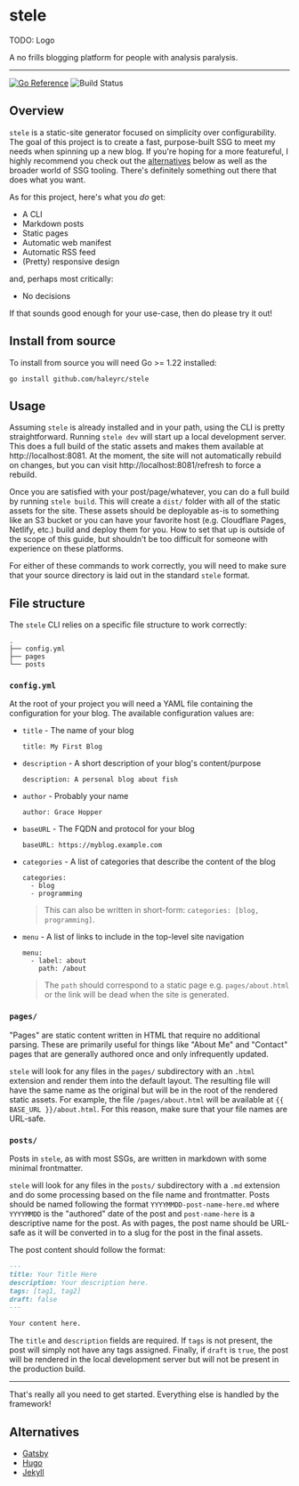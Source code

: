 # stele

TODO: Logo

A no frills blogging platform for people with analysis paralysis.

---

[![Go Reference](https://pkg.go.dev/badge/github.com/haleyrc/stele.svg)](https://pkg.go.dev/github.com/haleyrc/stele)
![Build Status](https://github.com/haleyrc/stele/actions/workflows/test.yml/badge.svg)

## Overview

`stele` is a static-site generator focused on simplicity over configurability. The goal of this project is to create a fast, purpose-built SSG to meet my needs when spinning up a new blog. If you're hoping for a more featureful, I highly recommend you check out the [alternatives](#alternatives) below as well as the broader world of SSG tooling. There's definitely something out there that does what you want.

As for this project, here's what you _do_ get:

* A CLI
* Markdown posts
* Static pages
* Automatic web manifest
* Automatic RSS feed
* (Pretty) responsive design

and, perhaps most critically:

* No decisions

If that sounds good enough for your use-case, then do please try it out!

## Install from source

To install from source you will need Go >= 1.22 installed:

```
go install github.com/haleyrc/stele
```

## Usage

Assuming `stele` is already installed and in your path, using the CLI is pretty straightforward. Running `stele dev` will start up a local development server. This does a full build of the static assets and makes them available at http://localhost:8081. At the moment, the site will not automatically rebuild on changes, but you can visit http://localhost:8081/refresh to force a rebuild.

Once you are satisfied with your post/page/whatever, you can do a full build by running `stele build`. This will create a `dist/` folder with all of the static assets for the site. These assets should be deployable as-is to something like an S3 bucket or you can have your favorite host (e.g. Cloudflare Pages, Netlify, etc.) build and deploy them for you. How to set that up is outside of the scope of this guide, but shouldn't be too difficult for someone with experience on these platforms.

For either of these commands to work correctly, you will need to make sure that your source directory is laid out in the standard `stele` format.

## File structure

The `stele` CLI relies on a specific file structure to work correctly:

```
.
├── config.yml
├── pages
└── posts
```

### `config.yml`

At the root of your project you will need a YAML file containing the configuration for your blog. The available configuration values are:

* `title` - The name of your blog
  ```
  title: My First Blog
  ```
* `description` - A short description of your blog's content/purpose
  ```
  description: A personal blog about fish
  ```
* `author` - Probably your name
  ```
  author: Grace Hopper
  ```
* `baseURL` - The FQDN and protocol for your blog
  ```
  baseURL: https://myblog.example.com
  ```
* `categories` - A list of categories that describe the content of the blog
  ```
  categories:
    - blog
    - programming
  ```
  > This can also be written in short-form: `categories: [blog, programming]`.
* `menu` - A list of links to include in the top-level site navigation
  ```
  menu:
    - label: about
      path: /about
  ```
  > The `path` should correspond to a static page e.g. `pages/about.html` or the link will be dead when the site is generated.

### `pages/`

"Pages" are static content written in HTML that require no additional parsing. These are primarily useful for things like "About Me" and "Contact" pages that are generally authored once and only infrequently updated.

`stele` will look for any files in the `pages/` subdirectory with an `.html` extension and render them into the default layout. The resulting file will have the same name as the original but will be in the root of the rendered static assets. For example, the file `/pages/about.html` will be available at `{{ BASE_URL }}/about.html`. For this reason, make sure that your file names are URL-safe.

### `posts/`

Posts in `stele`, as with most SSGs, are written in markdown with some minimal frontmatter.

`stele` will look for any files in the `posts/` subdirectory with a `.md` extension and do some processing based on the file name and frontmatter. Posts should be named following the format `YYYYMMDD-post-name-here.md` where `YYYYMMDD` is the "authored" date of the post and `post-name-here` is a descriptive name for the post. As with pages, the post name should be URL-safe as it will be converted in to a slug for the post in the final assets.

The post content should follow the format:

```markdown
---
title: Your Title Here
description: Your description here.
tags: [tag1, tag2]
draft: false
---

Your content here.
```

The `title` and `description` fields are required. If `tags` is not present, the post will simply not have any tags assigned. Finally, if `draft` is `true`, the post will be rendered in the local development server but will not be present in the production build.

---

That's really all you need to get started. Everything else is handled by the framework!

## Alternatives

- [Gatsby](https://www.gatsbyjs.com/)
- [Hugo](https://gohugo.io/)
- [Jekyll](https://jekyllrb.com/)
